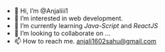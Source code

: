 - 👋 Hi, I’m @Anjaliii1
- 👀 I’m interested in web development.
- 🌱 I’m currently learning *Java-Script* and *ReactJS*
- 💞️ I’m looking to collaborate on ...
- 📫 How to reach me. anjali1602sahu@gmail.com

<!---
Anjaliii1/Anjaliii1 is a ✨ special ✨ repository because its `README.md` (this file) appears on your GitHub profile.
You can click the Preview link to take a look at your changes.
--->
